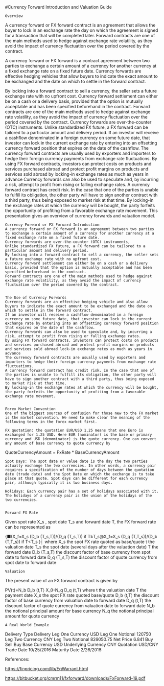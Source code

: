 #Currency Forward Introduction and Valuation Guide


	Overview
A currency forward or FX forward contract is an agreement that allows the buyer to lock in an exchange rate the day on which the agreement is signed for a transaction that will be completed later. Forward contracts are one of the main methods used to hedge against exchange rate volatility, as they avoid the impact of currency fluctuation over the period covered by the contract. 

A currency forward or FX forward is a contract agreement between two parties to exchange a certain amount of a currency for another currency at a fixed exchange rate on a fixed future date. Currency forwards are effective hedging vehicles that allow buyers to indicate the exact amount to be exchanged and the date on which to settle in the forward contract. 

By locking into a forward contract to sell a currency, the seller sets a future exchange rate with no upfront cost. Currency forward settlement can either be on a cash or a delivery basis, provided that the option is mutually acceptable and has been specified beforehand in the contract. Forward contracts are one of the main methods used to hedge against exchange rate volatility, as they avoid the impact of currency fluctuation over the period covered by the contract.
Currency forwards are over-the-counter (OTC) instruments. Unlike standardized FX future, a FX forward can be tailored to a particular amount and delivery period. If an investor will receive a cashflow denominated in a foreign currency on some future date, that investor can lock in the current exchange rate by entering into an offsetting currency forward position that expires on the date of the cashflow. 
The currency forward contracts are usually used by exporters and importers to hedge their foreign currency payments from exchange rate fluctuations.  By using FX forward contracts, investors can protect costs on products and services purchased abroad and protect profit margins on products and services sold abroad by locking-in exchange rates as much as years in advance
Currency forwards can also be used to speculate and, by incurring a risk, attempt to profit from rising or falling exchange rates. A currency forward contract has credit risk. In the case that one of the parties is unable to fulfill its obligation, the other party will have to sign another contract with a third party, thus being exposed to market risk at that time. By locking-in the exchange rates at which the currency will be bought, the party forfeits the opportunity of profiting from a favorable exchange rate movement. This presentation gives an overview of currency forwards and valuation model. 



	Currency Forward or FX Forward Introduction
	A currency forward or FX forward is an agreement between two parties to exchange a certain amount of a currency for another currency at a fixed exchange rate on a fixed future date.
	Currency forwards are over-the-counter (OTC) instruments,
	Unlike standardized FX future, a FX forward can be tailored to a particular amount and delivery period. 
	By locking into a forward contract to sell a currency, the seller sets a future exchange rate with no upfront cost.
	Currency forward settlement can either be on a cash or a delivery basis, provided that the option is mutually acceptable and has been specified beforehand in the contract.
	Forward contracts are one of the main methods used to hedge against exchange rate volatility, as they avoid the impact of currency fluctuation over the period covered by the contract.


	The Use of Currency Forwards
	Currency forwards are an effective hedging vehicle and also allow buyers to indicate the exact amount to be exchanged and the date on which to settle in the forward contract.
	If an investor will receive a cashflow denominated in a foreign currency on some future date, that investor can lock in the current exchange rate by entering into an offsetting currency forward position that expires on the date of the cashflow.
	Currency forwards can also be used to speculate and, by incurring a risk, attempt to profit from rising or falling exchange rates.
	by using FX forward contracts, investors can protect costs on products and services purchased abroad and protect profit margins on products and services sold abroad lock-in exchange rates as much as years in advance
	The currency forward contracts are usually used by exporters and importers to hedge their foreign currency payments from exchange rate fluctuations.
	A currency forward contract has credit risk. In the case that one of the parties is unable to fulfill its obligation, the other party will have to sign another contract with a third party, thus being exposed to market risk at that time.
	By locking-in the exchange rates at which the currency will be bought, the party forfeits the opportunity of profiting from a favorable exchange rate movement. 


	Forex Market Convention
	One of the biggest sources of confusion for those new to the FX market is the market convention. We need to make clear the meaning of the following terms in the forex market first.

	FX quotation: the quotation EUR/USD 1.25 means that one Euro is exchanged for 1.25 USD. Here EUR (nominator) is the base or primary currency and USD (denominator) is the quote currency. One can convert any amount of base currency to quote currency by
QuoteCurrencyAmount = FxRate * BaseCurrencyAmount

	Spot Days: The spot date or value date is the day the two parties actually exchange the two currencies. In other words, a currency pair requires a specification of the number of days between the quotation date (trade date) and the Spot Date on which the exchange is to take place at that quote. Spot days can be different for each currency pair, although typically it is two business days.

	Holidays: Each currency pair has a set of holidays associated with it. The holidays of a currency pair is the union of the holidays of the two currencies.


	Forward FX Rate
Given spot rate X_s , spot date T_s and forward date T, the FX forward rate can be represented as


{■(X_f=X_s  (D_b (T_s,T))/(D_q (T_s,T))                 if  T≥T_s@X_f=X_s  (D_q (T,T_s))/(D_b (T,T_s))                 if  T<T_s )┤
where
	X_s  	the spot FX rate quoted as base/quote
	t 	the valuation date
	T_s 	the spot date (several days after the valuation date)
	T 	the forward date
	D_b (T_s,T) 	the discount factor of base currency from spot date to forward date
	D_q (T_s,T) 	the discount factor of quote currency from spot date to forward date


	

	Valuation


The present value of an FX forward contract is given by

PV(t)=N_b D_b (t,T) X_0-N_q D_q (t,T)
where
	t 	the valuation date
	T 	the payment date
	X_s 	the spot FX rate quoted base/quote
	D_b (t,T) 	the discount factor of base currency from valuation date to forward date
	D_q (t,T) 	the discount factor of quote currency from valuation date to forward date
	N_b 	the notional principal amount for base currency
	N_q 	the notional principal amount for quote currency



	A Real World Example

Delivery Type	Delivery
Leg One Currency	USD
Leg One Notional	120750
Leg Two Currency	CNY
Leg Two Notional	826050.75
Net Price	6.841
Buy Sell	Buy
Base Currency	USD
Underlying Currency	CNY
Quotation	USD/CNY
Trade Date	10/25/2016
Maturity Date	2/26/2018



References:

https://finpricing.com/lib/EqWarrant.html

https://bitbucket.org/cmrm11/fxforward/downloads/FxForward-19.pdf


